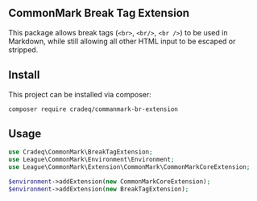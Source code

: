 ## CommonMark Break Tag Extension

This package allows break tags (`<br>`, `<br/>`, `<br />`) to be used in Markdown, while still allowing all other HTML input to be escaped or stripped.

## Install
This project can be installed via composer:

`composer require cradeq/commanmark-br-extension`

## Usage
```php
use Cradeq\CommonMark\BreakTagExtension;
use League\CommonMark\Environment\Environment;
use League\CommonMark\Extension\CommonMark\CommonMarkCoreExtension;

$environment->addExtension(new CommonMarkCoreExtension);
$environment->addExtension(new BreakTagExtension);
```